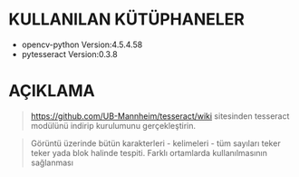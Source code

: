 # KULLANILAN KÜTÜPHANELER
* opencv-python     Version:4.5.4.58
* pytesseract     Version:0.3.8

# AÇIKLAMA
>https://github.com/UB-Mannheim/tesseract/wiki 
> sitesinden tesseract modülünü indirip kurulumunu gerçekleştirin.

>Görüntü üzerinde bütün karakterleri - kelimeleri - tüm sayıları teker teker yada blok halinde tespiti.
Farklı ortamlarda kullanılmasının sağlanması